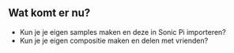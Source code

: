 ## Wat komt er nu?

- Kun je je eigen samples maken en deze in Sonic Pi importeren?
- Kun je je eigen compositie maken en delen met vrienden?